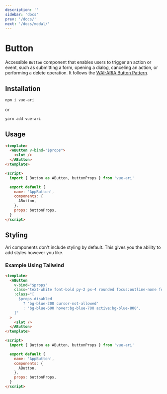 ```yaml
---
description: ''
sidebar: 'docs'
prev: '/docs/'
next: '/docs/modal/'
---
```


# Button

Accessible `Button` component that enables users to trigger an action or event, such as submitting a form, opening a dialog, canceling an action, or performing a delete operation. It follows the [WAI-ARIA Button Pattern](https://www.w3.org/TR/wai-aria-practices/#button).

## Installation

```bash
npm i vue-ari
```

or

```bash
yarn add vue-ari
```

## Usage

```html
<template>
  <AButton v-bind="$props">
    <slot />
  </AButton>
</template>

<script>
  import { Button as AButton, buttonProps } from 'vue-ari'

  export default {
    name: 'AppButton',
    components: {
      AButton,
    },
    props: buttonProps,
  }
</script>
```

## Styling

Ari components don't include styling by default. This gives you the ability to add styles however you like.

### Example Using Tailwind

```html
<template>
  <AButton
    v-bind="$props"
    class="text-white font-bold py-2 px-4 rounded focus:outline-none focus:shadow-outline"
    :class="[
      $props.disabled
        ? 'bg-blue-200 cursor-not-allowed'
        : 'bg-blue-600 hover:bg-blue-700 active:bg-blue-800',
    ]"
  >
    <slot />
  </AButton>
</template>

<script>
  import { Button as AButton, buttonProps } from 'vue-ari'

  export default {
    name: 'AppButton',
    components: {
      AButton,
    },
    props: buttonProps,
  }
</script>
```
